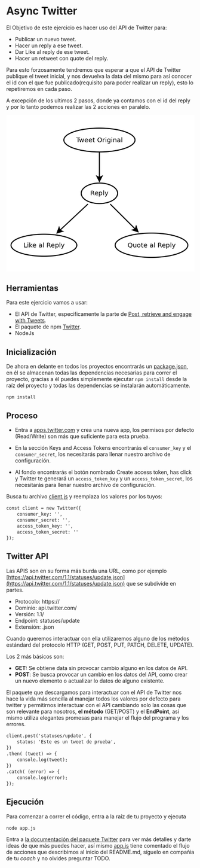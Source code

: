 # Async Twitter

El Objetivo de este ejercicio es hacer uso del API de Twitter para:

- Publicar un nuevo tweet.
- Hacer un reply a ese tweet.
- Dar Like al reply de ese tweet.
- Hacer un retweet con quote del reply.

Para esto forzosamente tendremos que esperar a que el API de Twitter publique el tweet inicial, y nos devuelva la data del mismo para así conocer el id con el que fue publicado(requisito para poder realizar un reply), esto lo repetiremos en cada paso.

A excepción de los ultimos 2 pasos, donde ya contamos con el id del reply y por lo tanto podemos realizar las 2 acciones en paralelo.

![Sequencia](sequence.png  "Sequencia")

## Herramientas
Para este ejercicio vamos a usar:

- El API de Twitter, especificamente la parte de [Post, retrieve and engage with Tweets](https://developer.twitter.com/en/docs/tweets/post-and-engage/api-reference/post-statuses-update).
- El paquete de  npm [Twitter](https://www.npmjs.com/package/twitter).
- NodeJs

## Inicialización
De ahora en delante en todos los proyectos encontrarás un [package.json](package.json), en él se almacenan todas las dependencias necesarias para correr el proyecto, gracias a él puedes simplemente ejecutar ```npm install``` desde la raíz del proyecto y todas las dependencias se instalarán automáticamente.

```
npm install
```

## Proceso

- Entra a [apps.twitter.com](https://apps.twitter.com/) y crea una nueva app, los permisos por defecto (Read/Write) son más que suficiente para esta prueba.

- En la sección Keys and Access Tokens encontrarás el ```consumer_key``` y el ```consumer_secret```, los necesitarás para llenar nuestro archivo de configuración.

- Al fondo encontrarás el botón nombrado Create access token, has click y Twitter te generará un ```access_token_key``` y un ```access_token_secret```, los necesitarás para llenar nuestro archivo de configuración.

Busca tu archivo [client.js](client.js) y reemplaza los valores por los tuyos:
```
const client = new Twitter({
    consumer_key: '',
    consumer_secret: '',
    access_token_key: '',
    access_token_secret: ''
});
```
## Twitter API

Las APIS son en su forma más burda una URL, como por ejemplo [https://api.twitter.com/1.1/statuses/update.json](https://api.twitter.com/1.1/statuses/update.json) que se subdivide en partes.

- Protocolo: https://
- Dominio: api.twitter.com/
- Versión: 1.1/
- Endpoint: statuses/update
- Extensión: .json

Cuando queremos interactuar con ella utilizaremos alguno de los métodos estándard del protocolo HTTP (GET, POST, PUT, PATCH, DELETE, UPDATE).

Los 2 más básicos son:

- **GET:**  Se obtiene data sin provocar cambio alguno en los datos de API.
- **POST**: Se busca provocar un cambio en los datos del API, como crear un nuevo elemento o actualizar lo datos de alguno existente.

El paquete que descargamos para interactuar con el API de Twitter nos hace la vida más sencilla al manejar todos los valores por defecto para twitter y permitirnos interactuar con el API cambiando solo las cosas que son relevante para nosotros, **el método** (GET/POST) y el **EndPoint**, así mismo utiliza elegantes promesas para manejar el flujo del programa y los errores.

```
client.post('statuses/update', {
    status: 'Este es un tweet de prueba',
})
.then( (tweet) => {
    console.log(tweet);
})
.catch( (error) => {
    console.log(error);
});
```

## Ejecución

Para comenzar a correr el código, entra a la raíz de tu proyecto y ejecuta
```
node app.js
```

Entra a [la documentación del paquete Twitter](https://www.npmjs.com/package/twitter) para ver más detalles y darte ideas de que más puedes hacer, así mismo [app.js](app.js) tiene comentado el flujo de acciones que describimos al inicio del README.md, síguelo en compañia de tu *coach* y no olvides preguntar TODO.

